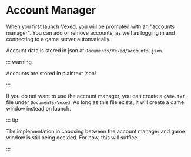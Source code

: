# Account Manager

When you first launch Vexed, you will be prompted with an "accounts manager". You can add or remove accounts, as well as logging in and connecting to a game server automatically.

Account data is stored in json at `Documents/Vexed/accounts.json`.

::: warning

Accounts are stored in plaintext json!

:::

If you do not want to use the account manager, you can create a `game.txt` file under `Documents/Vexed`. As long as this file exists, it will create a game window instead on launch.

::: tip

The implementation in choosing between the account manager and game window is still being decided. For now, this will suffice.

:::